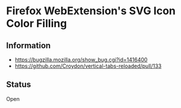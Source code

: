 # Firefox WebExtension's SVG Icon Color Filling

## Information
  * https://bugzilla.mozilla.org/show_bug.cgi?id=1416400
  * https://github.com/Croydon/vertical-tabs-reloaded/pull/133

## Status
Open
